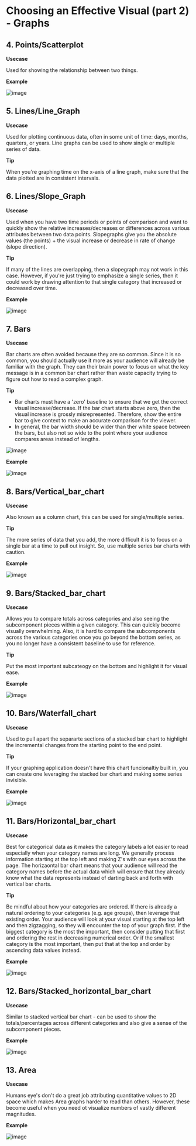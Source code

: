 # Choosing an Effective Visual (part 2) - Graphs

## 4. Points/Scatterplot
**Usecase** 

Used for showing the relationship between two things. 

**Example**

![image](https://github.com/alexlee2000/storytelling_with_data/assets/43845085/de921203-d00f-4295-997d-708d2142b5a9)


## 5. Lines/Line_Graph
**Usecase** 

Used for plotting continuous data, often in some unit of time: days, months, quarters, or years. Line graphs can be used to show single or multiple series of data. 

**Tip**

When you're graphing time on the x-axis of a line graph, make sure that the data plotted are in consistent intervals. 


## 6. Lines/Slope_Graph
**Usecase** 

Used when you have two time periods or points of comparison and want to quickly show the relative increases/decreases or differences across various attributes between two data points. Slopegraphs give you the absolute values (the points) + the visual increase or decrease in rate of change (slope direction).

**Tip**

If many of the lines are overlapping, then a slopegraph may not work in this case. However, if you're just trying to emphasize a single series, then it could work by drawing attention to that single category that increased or decreased over time.

**Example**

![image](https://github.com/alexlee2000/storytelling_with_data/assets/43845085/0d5ff547-cb15-4df3-b061-212c98e7e717)


## 7. Bars
**Usecase** 

Bar charts are often avoided because they are so common. Since it is so common, you should actually use it more as your audience will already be familiar with the graph. They can their brain power to focus on what the key message is in a common bar chart rather than waste capacity trying to figure out how to read a complex graph.

**Tip**

- Bar charts must have a 'zero' baseline to ensure that we get the correct visual increase/decrease. If the bar chart starts above zero, then the visual increase is grossly misrepresented. Therefore, show the entire bar to give context to make an accurate comparison for the viewer.
- In general, the bar width should be wider than ther white space between the bars, but also not so wide to the point where your audience compares areas instead of lengths.

![image](https://github.com/alexlee2000/storytelling_with_data/assets/43845085/f2cc893d-f6e0-4ef4-8b2f-dd5b039f3168)


**Example**

![image](https://github.com/alexlee2000/storytelling_with_data/assets/43845085/b4f55bbb-e0f3-4c2c-8926-87971a40774b)

## 8. Bars/Vertical_bar_chart
**Usecase**

Also known as a column chart, this can be used for single/multiple series. 

**Tip**

The more series of data that you add, the more difficult it is to focus on a single bar at a time to pull out insight. So, use multiple series bar charts with caution. 

**Example**

![image](https://github.com/alexlee2000/storytelling_with_data/assets/43845085/12379313-ede2-4e4c-8141-995485fc8a73)


## 9. Bars/Stacked_bar_chart
**Usecase**

Allows you to compare totals across categories and also seeing the subcomponent pieces within a given category. This can quickly become visually overwhelming. Also, it is hard to compare the subcomponents across the various categories once you go beyond the bottom series, as you no longer have a consistent baseline to use for reference. 

**Tip**

Put the most important subcateogy on the bottom and highlight it for visual ease.

**Example**

![image](https://github.com/alexlee2000/storytelling_with_data/assets/43845085/14f59223-ece9-4cb1-bf0f-aa9bee0d4d50)


## 10. Bars/Waterfall_chart
**Usecase**

Used to pull apart the separarte sections of a stacked bar chart to highlight the incremental changes from the starting point to the end point.

**Tip**

If your graphing application doesn't have this chart funcionaltiy built in, you can create one leveraging the stacked bar chart and making some series invisible. 

**Example**

![image](https://github.com/alexlee2000/storytelling_with_data/assets/43845085/f481f665-403e-4022-a648-b7b0f405ecf5)


## 11. Bars/Horizontal_bar_chart
**Usecase**

Best for categorical data as it makes the category labels a lot easier to read especially when your category names are long. We generally process information starting at the top left and making Z's with our eyes across the page. The horizaontal bar chart means that your audience will read the category names before the actual data which will ensure that they already know what the data represents instead of darting back and forth with vertical bar charts. 

**Tip**

Be mindful about how your categories are ordered. If there is already a natural ordering to your categories (e.g. age groups), then leverage that existing order. Your audience will look at your visual starting at the top left and then zigzagging, so they will encounter the top of your graph first. If the biggest category is the most the important, then consider putting that first and ordering the rest in decreasing numerical order. Or if the smallest category is the most important, then put that at the top and order by ascending data values instead. 

**Example**

![image](https://github.com/alexlee2000/storytelling_with_data/assets/43845085/09af243e-b26c-4841-a421-f8c021bf41a3)


## 12. Bars/Stacked_horizontal_bar_chart
**Usecase**

Similar to stacked vertical bar chart - can be used to show the totals/percentages across different categories and also give a sense of the subcomponent pieces.

**Example**

![image](https://github.com/alexlee2000/storytelling_with_data/assets/43845085/9835b977-cfe2-437b-aad5-c1a340094ebe)


## 13. Area
**Usecase**

Humans eye's don't do a great job attributing quantitative values to 2D space which makes Area graphs harder to read than others. However, these become useful when you need ot visualize numbers of vastly different magnitudes. 

**Example**

![image](https://github.com/alexlee2000/storytelling_with_data/assets/43845085/8ea14013-1738-4e9f-a19f-471a45937c95)
